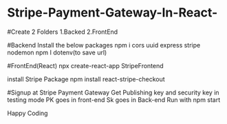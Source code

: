 # Stripe-Payment-Gateway-In-React-

#Create 2 Folders
1.Backed 
2.FrontEnd

#Backend
Install the below packages
npm i cors uuid express stripe nodemon
npm I dotenv(to save url)

#FrontEnd(React)
npx create-react-app StripeFrontend

install Stripe Package
npm install react-stripe-checkout

#Signup at Stripe Payment Gateway
Get Publishing key and security key in testing mode
PK goes in front-end
Sk goes in Back-end
Run with npm start

Happy Coding



